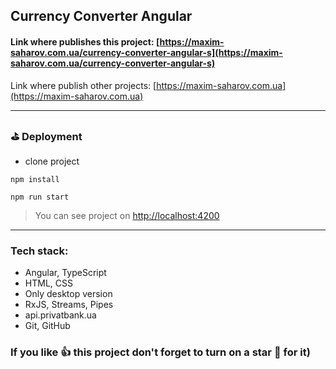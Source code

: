 
## Currency Converter Angular

#### Link where publishes this project: [https://maxim-saharov.com.ua/currency-converter-angular-s](https://maxim-saharov.com.ua/currency-converter-angular-s)

Link where publish other projects: [https://maxim-saharov.com.ua](https://maxim-saharov.com.ua)

***

[//]: <> (
How To deploy React App on Shared Hosting - in package.json
"homepage": "https://maxim-saharov.github.io/ReactKamasutra",
npm run build  // yarn build
deploy
//
как что то добавить в маркдаун
https://habr.com/ru/post/649363/
тут просто что то пишем и потом копируем сердечки и т.д.
https://lingojam.com/FancyLetters
https://gist.github.com/rxaviers/7360908
https://dillinger.io/
)

### ⛳️ Deployment

* clone project
```shell
npm install
```
```shell
npm run start
```
> You can see project on [http://localhost:4200](http://localhost:4200)  

***

### Tech stack:

* Angular, TypeScript
* HTML, CSS
* Only desktop version
* RxJS, Streams, Pipes
* api.privatbank.ua
* Git, GitHub

### If you like 👍 this project don't forget to turn on a star 💛 for it)



